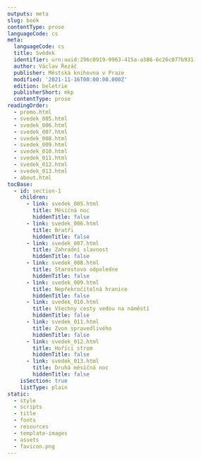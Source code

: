 ```yaml
---
outputs: meta
slug: book
contentType: prose
languageCode: cs
meta:
  languageCode: cs
  title: Svědek
  identifier: urn:uuid:296c0919-9963-415a-a386-6c26c077b931
  author: Václav Řezáč
  publisher: Městská knihovna v Praze
  modified: '2021-11-16T00:00:00.000Z'
  edition: beletrie
  publisherShort: mkp
  contentType: prose
readingOrder:
  - promo.html
  - svedek_005.html
  - svedek_006.html
  - svedek_007.html
  - svedek_008.html
  - svedek_009.html
  - svedek_010.html
  - svedek_011.html
  - svedek_012.html
  - svedek_013.html
  - about.html
tocBase:
  - id: section-1
    children:
      - link: svedek_005.html
        title: Měsíčná noc
        hiddenTitle: false
      - link: svedek_006.html
        title: Bratři
        hiddenTitle: false
      - link: svedek_007.html
        title: Zahradní slavnost
        hiddenTitle: false
      - link: svedek_008.html
        title: Starostovo odpoledne
        hiddenTitle: false
      - link: svedek_009.html
        title: Nepřekročitelná hranice
        hiddenTitle: false
      - link: svedek_010.html
        title: Všechny cesty vedou na náměstí
        hiddenTitle: false
      - link: svedek_011.html
        title: Zvon spravedlivého
        hiddenTitle: false
      - link: svedek_012.html
        title: Hořící strom
        hiddenTitle: false
      - link: svedek_013.html
        title: Druhá měsíčná noc
        hiddenTitle: false
    isSection: true
    listType: plain
static:
  - style
  - scripts
  - title
  - fonts
  - resources
  - template-images
  - assets
  - favicon.png
---
```

